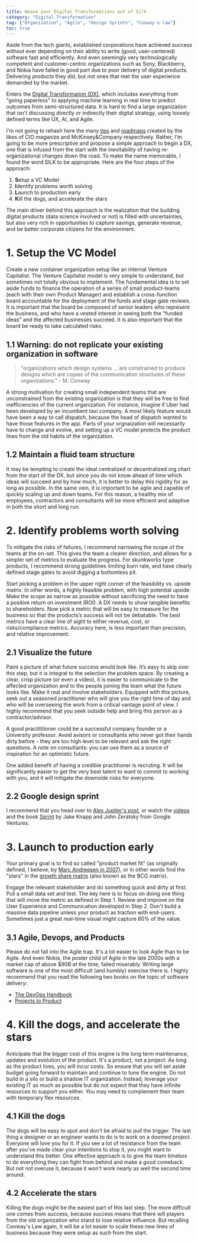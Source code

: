 ```yaml
---
title: Weave your Digital Transformations out of Silk
category: "Digital Transformation"
tag: ["Organization", "Agile", "Design Sprints", "Conway's law"]
toc: true
---
```


Aside from the tech giants, established corporations have achieved success without ever depending on their ability to write (good, user-centered) software fast and efficiently. And even seemingly very technologically competent and customer-centric organizations such as Sony, Blackberry, and Nokia have failed in good part due to poor delivery of digital products. Delivering products they did, but not ones that met the user experience demanded by the market. 

Enters the [Digital Transformation (DX)](https://en.wikipedia.org/wiki/Digital_transformation), which includes everything from "going paperless" to applying machine learning in real time to predict outcomes from semi-structured data. It is hard to find a large organization that isn't discussing directly or indirectly their digital strategy, using loosely defined terms like UX, AI, and Agile.

I'm not going to rehash here the many [tips](https://www.cio.com/article/3211428/what-is-digital-transformation-a-necessary-disruption.html) and [roadmaps](https://www.mckinsey.com/industries/financial-services/our-insights/a-roadmap-for-a-digital-transformation) created by the likes of CIO maganize and McKinsey&Company respectively. Rather, I'm going to be more prescriptive and propose a simple approach to begin a DX, one that is infused from the start with the inevitability of having re-organizational changes down the road. To make the name memorable, I found the word SILK to be appropriate. Here are the four steps of the approach:

1. **S**etup a VC Model 
2. **I**dentify problems worth solving
3. **L**aunch to production early
4. **K**ill the dogs, and accelerate the stars

The main driver behind this approach is the realization that the building digital products (data science involved or not) is filled with uncertainties, but also very rich in opportunities to capture savings, generate revenue, and be better corporate citizens for the environment. 

# 1. Setup the VC Model

Create a new container organization setup like an internal Venture Capitalist. The Venture Capitalist model is very simple to understand, but sometimes not totally obvious to implement. The fundamental idea is to set aside funds to finance the operation of a series of small product-teams (each with their own Product Manager) and establish a cross-function board accountable for the deployment of the funds and stage gate reviews. It is important that the board be composed of senior leaders who represent the business, and who have a vested interest in seeing both the “funded ideas” and the affected businesses succeed. It is also important that the board be ready to take calculated risks.

## 1.1 Warning: do not replicate your existing organization in software

> "organizations which design systems ... are constrained to produce designs which are copies of the communication structures of these organizations." - M. Conway

A strong motivation for creating small independent teams that are unconstrained from the existing organization is that they will be free to find inefficiencies of the current organization. For instance, imagine if Uber had been developed by an incumbent taxi company. A most likely feature would have been a way to call dispatch, because the head of dispatch wanted to have those features in the app. Parts of your orgnaization will necessarily have to change and evolve, and setting up a VC model protects the product lines from the old habits of the organization.

## 1.2 Maintain a fluid team structure

It may be tempting to create the ideal centralized or decentralized org chart from the start of the DX, but since you do not know ahead of time which ideas will succeed and by how much, it is better to delay this rigidity for as long as possible. In the same vein, it is important to be agile and capable of quickly scaling up and down teams. For this reason, a healthy mix of employees, contractors and consultants will be more efficient and adaptive in both the short and long run.


# 2. Identify problems worth solving

To mitigate the risks of failures, I recommend narrowing the scope of the teams at the on-set. This gives the team a clearer direction, and allows for a simpler set of metrics to evaluate the progress. For skunkworks type products, I recommend strong guidelines limiting burn rate, and have clearly defined stage gates to avoid digging a bottomless pit.

Start picking a problem in the upper right corner of the feasibility vs. upside matrix. In other words, a highly feasible problem, with high potential upside. Make the scope as narrow as possible without sacrificing the need to have a positive return on investment (ROI). A DX needs to show tangible benefits to shareholders. Now pick a metric that will be easy to measure for the business so that the products’s success will not be debatable. The best metrics have a clear line of sight to either revenue, cost, or risks/compliance metrics. Accuracy here, is less important than precision, and relative improvement.

## 2.1 Visualize the future

Paint a picture of what future success would look like. It’s easy to skip over this step, but it is integral to the selection the problem space. By creating a clear, crisp picture (or even a video), it is easier to communicate to the affected organization and to the people joining the team what the future looks like. Make it real and involve stakeholders. Equipped with this picture, seek out a seasoned practitioner who will give you the right time of day and who will be overseeing the work from a critical vantage point of view. I highly recommend that you seek outside help and bring this person as a contractor/advisor. 

A good practititioner could be a successful company founder or a University professor. Avoid avisors or consultants who never got their hands dirty before - they are too high level to be relevant and ask the right questions. A note on consultants: you can use them as a source of inspiration for an optimistic future. 

One added benefit of having a credible practitioner is recruting. It will be significantly easier to get the very best talent to want to commit to working with you, and it will mitigate the downside risks for everyone.

## 2.2 Google design sprint

I recommend that you head over to [Alex Jupiter's post](https://medium.theuxblog.com/a-product-design-toolkit-a-sprint-through-google-s-product-design-methodology-412b0743fadf), or watch the [videos](https://www.youtube.com/watch?v=Fc6A2WuEkZI&feature=youtu.be) and the book [Sprint](https://amzn.to/2WDMkB2) by Jake Knapp and John Zeratsky from Google Ventures.

# 3. Launch to production early

Your primary goal is to find so called "product market fit" (as originally defined, I believe, by [Marc Andreesen in 2007](https://web.stanford.edu/class/ee204/ProductMarketFit.html)), or in other words find the "stars" in the [growth share matrix](https://en.wikipedia.org/wiki/Growth%E2%80%93share_matrix) (also known as the BCG matrix). 

Engage the relevant stakeholder and do something quick and dirty at first. Pull a small data set and test. The key here is to focus on doing one thing that will move the metric as defined in Step 1. Review and improve on the User Experience and Communication developed in Step 2. Don't build a massive data pipeline unless your product as traction with end-users. Sometimes just a great real-time visual might capture 80% of the value. 

## 3.1 Agile, Devops, and Products

Please do not fall into the Agile trap. It's a lot easier to look Agile than to be Agile. And even Nokia, the poster child of Agile in the late 2000s with a market cap of above $90B at the time, failed miserably. Writing large software is one of the most difficult (and humbly) exercise there is. I highly recommend that you read the following two books on the topic of software delivery:

+ [The DevOps Handbook](https://amzn.to/2MIlfYI)
+ [Projects to Product](https://amzn.to/2MFuHMJ)

# 4. Kill the dogs, and accelerate the stars

Anticipate that the bigger cost of this engine is the long term maintenance, updates and evolution of the product. It's a product, not a project. As long as the product lives, you will incur costs. So ensure that you will set aside budget going forward to maintain and continue to tune the engine. Do not build in a silo or build a shadow IT organization. Instead, leverage your existing IT as much as possible but do not expect that they have infinite resources to support you either. You may need to complement their team with temporary flex resources.

## 4.1 Kill the dogs

The dogs will be easy to spot and don't be afraid to pull the trigger. The last thing a designer or an engineer wants to do is to work on a doomed project. Everyone will love you for it. If you see a lot of resistance from the team after you've made clear your intentions to stop it, you might want to understand this better. One effective approach is to give the team timebox to do everything they can fight from behind and make a good comeback. But not not overuse it, because it won't work nearly as well the second time around.

## 4.2 Accelerate the stars

Killing the dogs might be the easiest part of this last step. The more difficult one comes from success, because success means that there will players from the old organization who stand to lose relative influence.  But recalling Conway's Law again, it will be a lot easier to scale these new lines of business because they were setup as such from the start.

